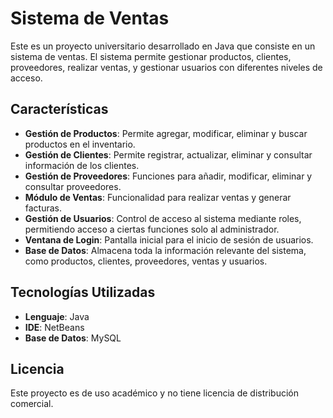 # Sistema de Ventas

Este es un proyecto universitario desarrollado en Java que consiste en un sistema de ventas. El sistema permite gestionar productos, clientes, proveedores, realizar ventas, y gestionar usuarios con diferentes niveles de acceso.

## Características

- **Gestión de Productos**: Permite agregar, modificar, eliminar y buscar productos en el inventario.
- **Gestión de Clientes**: Permite registrar, actualizar, eliminar y consultar información de los clientes.
- **Gestión de Proveedores**: Funciones para añadir, modificar, eliminar y consultar proveedores.
- **Módulo de Ventas**: Funcionalidad para realizar ventas y generar facturas.
- **Gestión de Usuarios**: Control de acceso al sistema mediante roles, permitiendo acceso a ciertas funciones solo al administrador.
- **Ventana de Login**: Pantalla inicial para el inicio de sesión de usuarios.
- **Base de Datos**: Almacena toda la información relevante del sistema, como productos, clientes, proveedores, ventas y usuarios.

## Tecnologías Utilizadas

- **Lenguaje**: Java
- **IDE**: NetBeans
- **Base de Datos**: MySQL

## Licencia

Este proyecto es de uso académico y no tiene licencia de distribución comercial.
